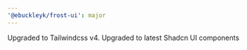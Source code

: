 ```yaml
---
'@ebuckleyk/frost-ui': major
---
```


Upgraded to Tailwindcss v4. Upgraded to latest Shadcn UI components
